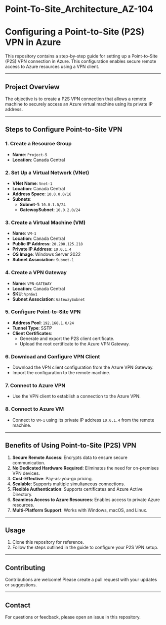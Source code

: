 # Point-To-Site_Architecture_AZ-104



# Configuring a Point-to-Site (P2S) VPN in Azure

This repository contains a step-by-step guide for setting up a Point-to-Site (P2S) VPN connection in Azure. This configuration enables secure remote access to Azure resources using a VPN client.


---


## **Project Overview**

The objective is to create a P2S VPN connection that allows a remote machine to securely access an Azure virtual machine using its private IP address.


---


## **Steps to Configure Point-to-Site VPN**

### **1. Create a Resource Group**
- **Name**: `Project-5`
- **Location**: Canada Central

### **2. Set Up a Virtual Network (VNet)**
- **VNet Name**: `Vnet-1`
- **Location**: Canada Central
- **Address Space**: `10.0.0.0/16`
- **Subnets**:
  - **Subnet-1**: `10.0.1.0/24`
  - **GatewaySubnet**: `10.0.2.0/24`

### **3. Create a Virtual Machine (VM)**
- **Name**: `VM-1`
- **Location**: Canada Central
- **Public IP Address**: `20.200.125.218`
- **Private IP Address**: `10.0.1.4`
- **OS Image**: Windows Server 2022
- **Subnet Association**: `Subnet-1`

### **4. Create a VPN Gateway**
- **Name**: `VPN-GATEWAY`
- **Location**: Canada Central
- **SKU**: `VpnGw1`
- **Subnet Association**: `GatewaySubnet`

### **5. Configure Point-to-Site VPN**
- **Address Pool**: `192.168.1.0/24`
- **Tunnel Type**: SSTP
- **Client Certificates**:
  - Generate and export the P2S client certificate.
  - Upload the root certificate to the Azure VPN Gateway.

### **6. Download and Configure VPN Client**
- Download the VPN client configuration from the Azure VPN Gateway.
- Import the configuration to the remote machine.

### **7. Connect to Azure VPN**
- Use the VPN client to establish a connection to the Azure VPN.

### **8. Connect to Azure VM**
- Connect to `VM-1` using its private IP address `10.0.1.4` from the remote machine.

---

## **Benefits of Using Point-to-Site (P2S) VPN**

1. **Secure Remote Access**: Encrypts data to ensure secure communication.
2. **No Dedicated Hardware Required**: Eliminates the need for on-premises VPN devices.
3. **Cost-Effective**: Pay-as-you-go pricing.
4. **Scalable**: Supports multiple simultaneous connections.
5. **Flexible Authentication**: Supports certificates and Azure Active Directory.
6. **Seamless Access to Azure Resources**: Enables access to private Azure resources.
7. **Multi-Platform Support**: Works with Windows, macOS, and Linux.

---

## **Usage**

1. Clone this repository for reference.
2. Follow the steps outlined in the guide to configure your P2S VPN setup.

---

## **Contributing**

Contributions are welcome! Please create a pull request with your updates or suggestions.

---

## **Contact**

For questions or feedback, please open an issue in this repository.
